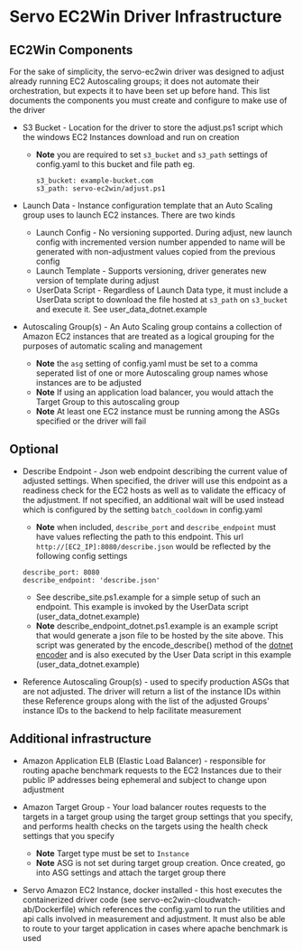 # Servo EC2Win Driver Infrastructure

## EC2Win Components

For the sake of simplicity, the servo-ec2win driver was designed to adjust already running EC2 Autoscaling groups; it does not automate their orchestration, but expects it to have been set up before hand. This list documents the components you must create and configure to make use of the driver

- S3 Bucket - Location for the driver to store the adjust.ps1 script which the windows EC2 Instances download and run on creation
    - __Note__ you are required to set `s3_bucket` and `s3_path` settings of config.yaml to this bucket and file path eg.
        ```
        s3_bucket: example-bucket.com
        s3_path: servo-ec2win/adjust.ps1
        ```

- Launch Data - Instance configuration template that an Auto Scaling group uses to launch EC2 instances. There are two kinds
    - Launch Config - No versioning supported. During adjust, new launch config with incremented version number appended to name will be generated with non-adjustment values copied from the previous config
    - Launch Template - Supports versioning, driver generates new version of template during adjust
    - UserData Script - Regardless of Launch Data type, it must include a UserData script to download the file hosted at `s3_path` on `s3_bucket` and execute it. See user_data_dotnet.example

- Autoscaling Group(s) - An Auto Scaling group contains a collection of Amazon EC2 instances that are treated as a logical grouping for the purposes of automatic scaling and management
    - __Note__ the `asg` setting of config.yaml must be set to a comma seperated list of one or more Autoscaling group names whose instances are to be adjusted
    - __Note__ If using an application load balancer, you would attach the Target Group to this autoscaling group
    - __Note__ At least one EC2 instance must be running among the ASGs specified or the driver will fail

## Optional

- Describe Endpoint - Json web endpoint describing the current value of adjusted settings. When specified, the driver will use this endpoint as a readiness check for the EC2 hosts as well as to validate the efficacy of the adjustment. If not specified, an additional wait will be used instead which is configured by the setting `batch_cooldown` in config.yaml
    - __Note__ when included, `describe_port` and `describe_endpoint` must have values reflecting the path to this endpoint. This url `http://[EC2_IP]:8080/describe.json` would be reflected by the following config settings
    ```
    describe_port: 8080
    describe_endpoint: 'describe.json'
    ```
    - See describe_site.ps1.example for a simple setup of such an endpoint. This example is invoked by the UserData script (user_data_dotnet.example)
    - __Note__ describe_endpoint_dotnet.ps1.example is an example script that would generate a json file to be hosted by the site above. This script was generated by the encode_describe() method of the [dotnet encoder](https://github.com/kumulustech/encoder-dotnet/) and is also executed by the User Data script in this example (user_data_dotnet.example)

- Reference Autoscaling Group(s) - used to specify production ASGs that are not adjusted. The driver will return a list of the instance IDs within these Reference groups along with the list of the adjusted Groups' instance IDs to the backend to help facilitate measurement

## Additional infrastructure

- Amazon Application ELB (Elastic Load Balancer) - responsible for routing apache benchmark requests to the EC2 Instances due to their public IP addresses being ephemeral and subject to change upon adjustment

- Amazon Target Group - Your load balancer routes requests to the targets in a target group using the target group settings that you specify, and performs health checks on the targets using the health check settings that you specify
    - __Note__ Target type must be set to `Instance`
    - __Note__ ASG is not set during target group creation. Once created, go into ASG settings and attach the target group there

- Servo Amazon EC2 Instance, docker installed - this host executes the containerized driver code (see servo-ec2win-cloudwatch-ab/Dockerfile) which references the config.yaml to run the utilities and api calls involved in measurement and adjustment. It must also be able to route to your target application in cases where apache benchmark is used
